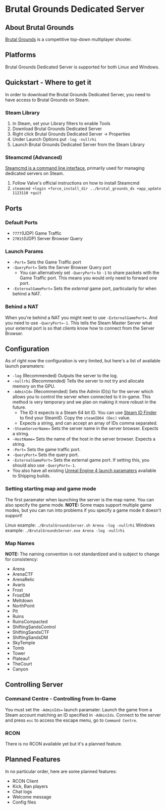 # Brutal Grounds Dedicated Server

## About Brutal Grounds
[Brutal Grounds](https://www.brutalgrounds.com) is a competitive top-down multiplayer shooter.

## Platforms
Brutal Grounds Dedicated Server is supported for both Linux and Windows.

## Quickstart - Where to get it
In order to download the Brutal Grounds Dedicated Server, you need to have access to Brutal Grounds on Steam.

### Steam Library
1. In Steam, set your Library filters to enable Tools
2. Download Brutal Grounds Dedicated Server
3. Right click Brutal Grounds Dedicated Server -> Properties
4. Under Launch Options put `-log -nullrhi`
5. Launch Brutal Grounds Dedicated Server from the Steam Library

### Steamcmd (Advanced)
[Steamcmd is a command line interface](https://developer.valvesoftware.com/wiki/SteamCMD), primarily used for managing dedicated servers on Steam.
1. Follow Valve's official instructions on how to install Steamcmd
2. `steamcmd +login +force_install_dir ../brutal_grounds_ds +app_update 1123110 +quit`

## Ports
### Default Ports
- `7777`(UDP) Game Traffic
- `27015`(UDP) Server Browser Query

### Launch Params
- `-Port=` Sets the Game Traffic port
- `-QueryPort=` Sets the Server Browser Query port
  - You can alternatively set `-QueryPort=` to `-1` to share packets with the Game Traffic port. This means you would only need to forward one port.
- `-ExternalGamePort=` Sets the _external_ game port, particularily for when behind a NAT.

### Behind a NAT
When you're behind a NAT you might neet to use `-ExternalGamePort=`. And you need to use `-QueryPort=-1`. This tells the Steam Master Server what your external port is so that clients know how to connect from the Server Browser.

## Configuration
As of right now the configuration is very limited, but here's a list of available launch paramaters:
- `-log` (Recommended) Outputs the server to the log.
- `-nullrhi` (Recommended) Tells the server to not try and allocate memory on the GPU.
- `-AdminId=` (Recommended) Sets the Admin ID(s) for the server which allows you to control the server when connected to it in-game. This method is very temporary and we plan on making it more robust in the future.
  - The ID it expects is a Steam 64 bit ID. You can use [Steam ID Finder](https://steamidfinder.com) to find your SteamID. Copy the `steamID64 (Dec)` value.
  - Expects a string, and can accept an array of IDs comma separated.
- `-SteamServerName=` Sets the server name in the server browser. Expects a string.
- `-HostName=` Sets the name of the host in the server browser. Expects a string.
- `-Port=` Sets the game traffic port.
- `-QueryPort=` Sets the query port.
- `-ExternalGamePort=` Sets the external game port. If setting this, you should also use `-QueryPort=-1`.
- You also have all existing [Unreal Engine 4 launch paramaters](https://docs.unrealengine.com/en-US/ProductionPipelines/CommandLineArguments/index.html) available to Shipping builds.

### Setting starting map and game mode
The first paramater when launching the server is the map name. You can also specify the game mode.
**NOTE:** Some maps support multiple game modes, but you can run into problems if you specify a game mode it doesn't support!

Linux example: `./BrutalGroundsServer.sh Arena -log -nullrhi`
Windows example: `./BrutalGroundsServer.exe Arena -log -nullrhi`

### Map Names
**NOTE:** The naming convention is not standardized and is subject to change for consistency:
- Arena
- ArenaCTF
- ArenaRelic
- Avaris
- Frost
- FrostDM
- Meltdown
- NorthPoint
- Pit
- Ruins
- RuinsCompacted
- ShiftingSandsControl
- ShiftingSandsCTF
- ShiftingSandsDM
- SkyTemple
- Tomb
- Tower
- Plateau1
- TheCourt
- Canyon

## Controlling Server
### Command Centre - Controlling from In-Game
You must set the `-AdminIds=` launch paramater. Launch the game from a Steam account matching an ID specified in `-AdminIds`. Connect to the server and press `esc` to access the escape menu, go to `Command Centre`.

### RCON
There is no RCON available yet but it's a planned feature.

## Planned Features
In no particular order, here are some planned features:
- RCON Client
- Kick, Ban players
- Chat logs
- Welcome message
- Config files
